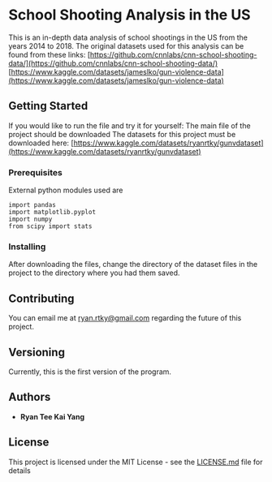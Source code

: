 # School Shooting Analysis in the US
This is an in-depth data analysis of school shootings in the US from the years 2014 to 2018.
The original datasets used for this analysis can be found from these links:
[https://github.com/cnnlabs/cnn-school-shooting-data/](https://github.com/cnnlabs/cnn-school-shooting-data/)
[https://www.kaggle.com/datasets/jameslko/gun-violence-data](https://www.kaggle.com/datasets/jameslko/gun-violence-data)


## Getting Started

If you would like to run the file and try it for yourself:
The main file of the project should be downloaded
The datasets for this project must be downloaded here: [https://www.kaggle.com/datasets/ryanrtky/gunvdataset](https://www.kaggle.com/datasets/ryanrtky/gunvdataset)

### Prerequisites

External python modules used are
```
import pandas
import matplotlib.pyplot
import numpy
from scipy import stats
```

### Installing

After downloading the files, change the directory of the dataset files in the project to the directory where you had them saved.

## Contributing

You can email me at ryan.rtky@gmail.com regarding the future of this project.

## Versioning

Currently, this is the first version of the program.

## Authors

* **Ryan Tee Kai Yang** 

## License

This project is licensed under the MIT License - see the [LICENSE.md](LICENSE.md) file for details
